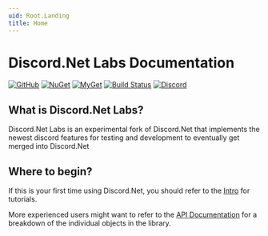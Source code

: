 ```yaml
---
uid: Root.Landing
title: Home
---
```


# Discord.Net Labs Documentation

<div class="big-logo logo-switcher"></div>

[![GitHub](https://img.shields.io/github/last-commit/Discord-Net-Labs/Discord.Net-Labs?style=plastic)](https://github.com/Discord-Net-Labs/Discord.Net-Labs)
[![NuGet](https://img.shields.io/nuget/vpre/Discord.Net.Labs.svg?maxAge=2592000?style=plastic)](https://www.nuget.org/packages/Discord.Net.Labs/)
[![MyGet](https://img.shields.io/myget/discord-net-labs/vpre/Discord.Net.Labs.svg)](https://www.myget.org/feed/Packages/discord-net-labs)
[![Build Status](https://dev.azure.com/Discord-Net-Labs/Discord-Net-Labs/_apis/build/status/discord-net.Discord.Net?branchName=dev)](https://dev.azure.com/Discord-Net-Labs/Discord-Net-Labs/_build/latest?definitionId=1&branchName=release%2F3.x)
[![Discord](https://discord.com/api/guilds/848176216011046962/widget.png)](https://discord.gg/dvSfUTet3K)

## What is Discord.Net Labs?

Discord.Net Labs is an experimental fork of Discord.Net that implements the newest discord features for testing and development to eventually get merged into Discord.Net

## Where to begin?

If this is your first time using Discord.Net, you should refer to the
[Intro](xref:Guides.Introduction) for tutorials.

More experienced users might want to refer to the
[API Documentation](xref:API.Docs) for a breakdown of the individual
objects in the library.

